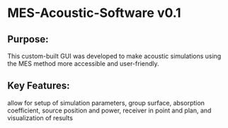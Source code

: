 # MES-Acoustic-Software v0.1

## Purpose: 
This custom-built GUI was developed to make acoustic simulations using the MES method more accessible and user-friendly.
## Key Features: 
allow for setup of simulation parameters, group surface, absorption coefficient, source position and power, receiver in point and plan, and visualization of results

